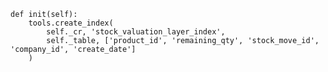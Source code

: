 
    def init(self):
        tools.create_index(
            self._cr, 'stock_valuation_layer_index',
            self._table, ['product_id', 'remaining_qty', 'stock_move_id', 'company_id', 'create_date']
        )
